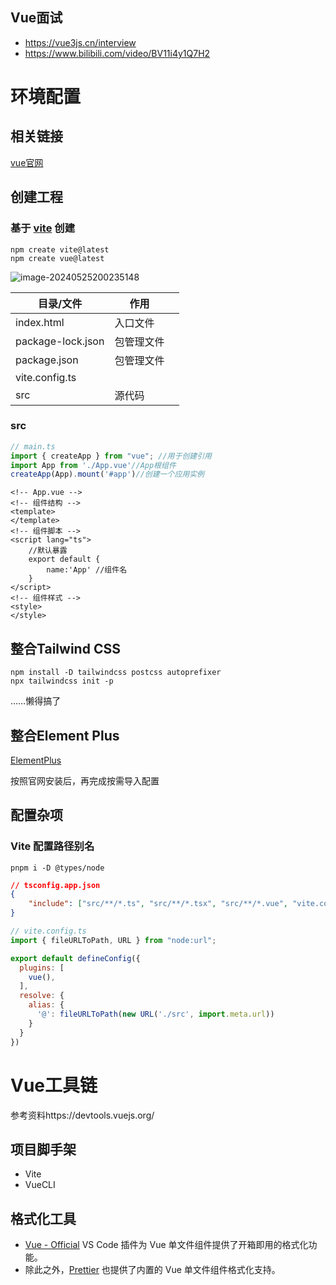 ## Vue面试

- https://vue3js.cn/interview
- https://www.bilibili.com/video/BV11i4y1Q7H2

# 环境配置

## 相关链接

[vue官网](https://cn.vuejs.org)

## 创建工程

### 基于 [vite](https://vitejs.cn) 创建

```shell
npm create vite@latest
npm create vue@latest
```

![image-20240525200235148](./images/image-20240525200235148.png)

| 目录/文件         | 作用       |      |
| ----------------- | ---------- | ---- |
| index.html        | 入口文件   |      |
| package-lock.json | 包管理文件 |      |
| package.json      | 包管理文件 |      |
| vite.config.ts    |            |      |
| src               | 源代码     |      |

### src

```ts
// main.ts
import { createApp } from "vue"; //用于创建引用
import App from './App.vue'//App根组件
createApp(App).mount('#app')//创建一个应用实例
```

```vue
<!-- App.vue -->
<!-- 组件结构 -->
<template>
</template>
<!-- 组件脚本 -->
<script lang="ts">
    //默认暴露
    export default {
        name:'App' //组件名
    }
</script>
<!-- 组件样式 -->
<style>
</style>
```



## 整合Tailwind CSS

```shell
npm install -D tailwindcss postcss autoprefixer
npx tailwindcss init -p
```

……懒得搞了



## 整合Element Plus

[ElementPlus](https://element-plus.org/zh-CN/guide/installation.html)

按照官网安装后，再完成按需导入配置



## 配置杂项

### Vite 配置路径别名

```
pnpm i -D @types/node
```

```json
// tsconfig.app.json
{
	"include": ["src/**/*.ts", "src/**/*.tsx", "src/**/*.vue", "vite.config.ts"]
}
```



```js
// vite.config.ts
import { fileURLToPath, URL } from "node:url";

export default defineConfig({
  plugins: [
    vue(),
  ],
  resolve: {
    alias: {
      '@': fileURLToPath(new URL('./src', import.meta.url))
    }
  }
})
```



# Vue工具链

参考资料https://devtools.vuejs.org/

## 项目脚手架

- Vite
- VueCLI

## 格式化工具

- [Vue - Official](https://github.com/vuejs/language-tools) VS Code 插件为 Vue 单文件组件提供了开箱即用的格式化功能。
- 除此之外，[Prettier](https://prettier.io/) 也提供了内置的 Vue 单文件组件格式化支持。
